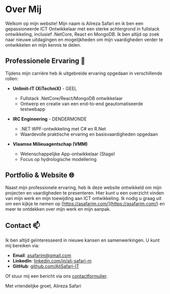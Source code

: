 # Over Mij

Welkom op mijn website! Mijn naam is Alireza Safari en ik ben een gepassioneerde ICT Ontwikkelaar met een sterke achtergrond in fullstack ontwikkeling, inclusief .NetCore, React en MongoDB. Ik ben altijd op zoek naar nieuwe uitdagingen en mogelijkheden om mijn vaardigheden verder te ontwikkelen en mijn kennis te delen.

## Professionele Ervaring 💼

Tijdens mijn carrière heb ik uitgebreide ervaring opgedaan in verschillende rollen:

- **Unlimit-IT (XiTechniX)** - GEEL
  - Fullstack .NetCore/React/MongoDB ontwikkelaar
  - Ontwerp en creatie van een end-to-end geautomatiseerde testwebapp

- **IRC Engineering** - DENDERMONDE
  - .NET WPF-ontwikkeling met C# en R.Net
  - Waardevolle praktische ervaring en basisvaardigheden opgedaan

- **Vlaamse Milieuagentschap (VMM)**
  - Wetenschappelijke App-ontwikkelaar (Stage)
  - Focus op hydrologische modellering

## Portfolio & Website 🌐

Naast mijn professionele ervaring, heb ik deze website ontwikkeld om mijn projecten en vaardigheden te presenteren. Hier kunt u een overzicht vinden van mijn werk en mijn toewijding aan ICT ontwikkeling. Ik nodig u graag uit om een kijkje te nemen op [https://asafarim.com/](https://asafarim.com/) en meer te ontdekken over mijn werk en mijn aanpak.

## Contact 📫

Ik ben altijd geïnteresseerd in nieuwe kansen en samenwerkingen. U kunt mij bereiken via:

- **Email**: [asafarim@gmail.com](mailto:asafarim@gmail.com)
- **LinkedIn**: [linkedin.com/in/ali-safari-m](https://www.linkedin.com/in/ali-safari-m/)
- **GitHub**: [github.com/AliSafari-IT](https://github.com/AliSafari-IT)

Of stuur mij een bericht via ons [contactformulier](/contact).

Met vriendelijke groet,
Alireza Safari
